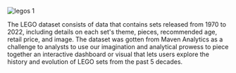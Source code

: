 ![legos 1](https://github.com/don-makav3li666/LEGOS-DATASET-ANALYSIS-USING-EXCEL/assets/138126301/4627b54d-72dd-473e-b8c5-02e1ce26c476)

 The LEGO dataset consists of data that contains sets released from 1970 to 2022, including details on each set's theme, pieces, recommended age, retail price, and image.
The dataset was gotten from Maven Analytics as a challenge to analysts to use our imagination and analytical prowess to piece together an interactive dashboard or visual that lets users explore the history and evolution of LEGO sets from the past 5 decades.
